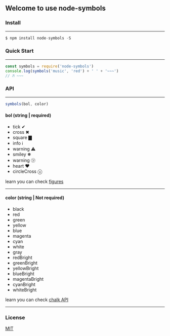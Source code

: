 ## Welcome to use node-symbols

### Install

------

```js
$ npm install node-symbols -S
```

### Quick Start

------

```js
const symbols = require('node-symbols')
console.log(symbols('music', 'red') + ' ' + '~~~')
// ♬ ~~~
```
### API

------

```js
symbols(bol, color)
```

#### bol (string | required)
* tick ✔
* cross ✖
* square ▇
* info ℹ
* warning ⚠
* smiley ❅
* warning ㋡
* heart ♥
* circleCross ⓧ

learn you can check [figures](https://www.npmjs.com/package/figures)

------

#### color (string | Not required)
* black
* red
* green
* yellow
* blue
* magenta
* cyan
* white
* gray
* redBright
* greenBright
* yellowBright
* blueBright
* magentaBright
* cyanBright
* whiteBright

 learn you can check [chalk API](https://www.npmjs.com/package/chalk)

------

### License
[MIT](https://github.com/yyhappynice/node-symbols/blob/master/LICENSE)
